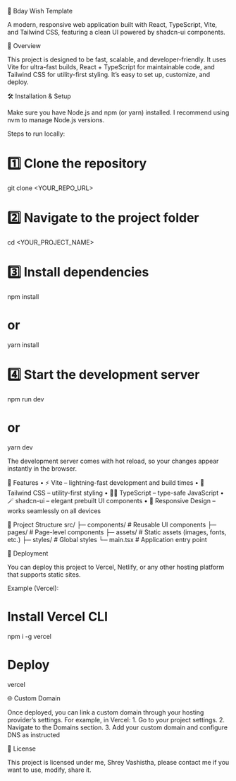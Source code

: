 🚀  Bday Wish Template

A modern, responsive web application built with React, TypeScript, Vite, and Tailwind CSS, featuring a clean UI powered by shadcn-ui components.

📖 Overview

This project is designed to be fast, scalable, and developer-friendly. It uses Vite for ultra-fast builds, React + TypeScript for maintainable code, and Tailwind CSS for utility-first styling.
It’s easy to set up, customize, and deploy.

🛠 Installation & Setup

Make sure you have Node.js and npm (or yarn) installed.
I recommend using nvm to manage Node.js versions.

Steps to run locally:

# 1️⃣ Clone the repository
git clone <YOUR_REPO_URL>

# 2️⃣ Navigate to the project folder
cd <YOUR_PROJECT_NAME>

# 3️⃣ Install dependencies
npm install
# or
yarn install

# 4️⃣ Start the development server
npm run dev
# or
yarn dev

The development server comes with hot reload, so your changes appear instantly in the browser.

🧩 Features
	•	⚡ Vite – lightning-fast development and build times
	•	🎨 Tailwind CSS – utility-first styling
	•	🧑‍💻 TypeScript – type-safe JavaScript
	•	🪄 shadcn-ui – elegant prebuilt UI components
	•	📱 Responsive Design – works seamlessly on all devices

 📂 Project Structure
 src/
 ├─ components/   # Reusable UI components
 ├─ pages/        # Page-level components
 ├─ assets/       # Static assets (images, fonts, etc.)
 ├─ styles/       # Global styles
 └─ main.tsx      # Application entry point

🚢 Deployment

You can deploy this project to Vercel, Netlify, or any other hosting platform that supports static sites.

Example (Vercel):
# Install Vercel CLI
npm i -g vercel

# Deploy
vercel

🌐 Custom Domain

Once deployed, you can link a custom domain through your hosting provider’s settings.
For example, in Vercel:
	1.	Go to your project settings.
	2.	Navigate to the Domains section.
	3.	Add your custom domain and configure DNS as instructed

 📜 License

This project is licensed under me,   Shrey Vashistha, please contact me if you want to use, modify, share it.
